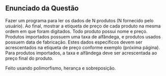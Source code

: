 ## Enunciado da Questão
Fazer um programa para ler os dados de N produtos (N fornecido pelo usuário). Ao final, mostrar a etiqueta de preço de cada produto na mesma ordem em que foram digitados.
Todo produto possui nome e preço. Produtos importados possuem uma taxa de alfândega, e produtos usados possuem data de fabricação. Estes dados específicos devem ser
acrescentados na etiqueta de preço conforme exemplo (próxima página). Para produtos importados, a taxa e alfândega deve ser acrescentada ao preço final do produto.

Feito usando polimorfismo, herança e sobreposição.
